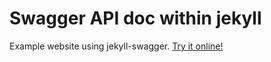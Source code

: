# Swagger API doc within jekyll

Example website using jekyll-swagger. [Try it online!](https://kenneth-lau.github.io/jekyll-swagger-copy/)
